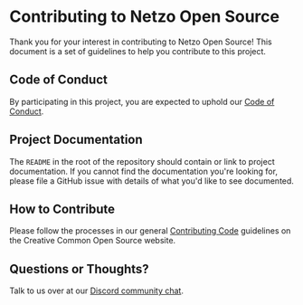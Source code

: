 # Contributing to Netzo Open Source

Thank you for your interest in contributing to Netzo Open Source! This document
is a set of guidelines to help you contribute to this project.

## Code of Conduct

By participating in this project, you are expected to uphold our
[Code of Conduct][code_of_conduct].

[code_of_conduct]: https://opensource.creativecommons.org/community/code-of-conduct/

## Project Documentation

The `README` in the root of the repository should contain or link to project
documentation. If you cannot find the documentation you're looking for, please
file a GitHub issue with details of what you'd like to see documented.

## How to Contribute

Please follow the processes in our general [Contributing Code][contributing]
guidelines on the Creative Common Open Source website.

[contributing]: https://opensource.creativecommons.org/contributing-code/

## Questions or Thoughts?

Talk to us over at our [Discord community chat][community].

[community]: https://discord.gg/tbDUpRQCTk
